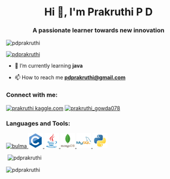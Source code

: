 <h1 align="center">Hi 👋, I'm Prakruthi P D</h1>
<h3 align="center">A passionate learner towards new innovation</h3>

<p align="left"> <img src="https://komarev.com/ghpvc/?username=pdprakruthi&label=Profile%20views&color=0e75b6&style=flat" alt="pdprakruthi" /> </p>

<p align="left"> <a href="https://github.com/ryo-ma/github-profile-trophy"><img src="https://github-profile-trophy.vercel.app/?username=pdprakruthi" alt="pdprakruthi" /></a> </p>

- 🌱 I’m currently learning **java**

- 📫 How to reach me **pdprakruthi@gmail.com**

<h3 align="left">Connect with me:</h3>
<p align="left">
<a href="https://kaggle.com/prakruthi kaggle.com" target="blank"><img align="center" src="https://raw.githubusercontent.com/rahuldkjain/github-profile-readme-generator/master/src/images/icons/Social/kaggle.svg" alt="prakruthi kaggle.com" height="30" width="40" /></a>
<a href="https://instagram.com/prakruthi_gowda078" target="blank"><img align="center" src="https://raw.githubusercontent.com/rahuldkjain/github-profile-readme-generator/master/src/images/icons/Social/instagram.svg" alt="prakruthi_gowda078" height="30" width="40" /></a>
</p>

<h3 align="left">Languages and Tools:</h3>
<p align="left"> <a href="https://bulma.io/" target="_blank" rel="noreferrer"> <img src="https://raw.githubusercontent.com/gilbarbara/logos/804dc257b59e144eaca5bc6ffd16949752c6f789/logos/bulma.svg" alt="bulma" width="40" height="40"/> </a> <a href="https://www.cprogramming.com/" target="_blank" rel="noreferrer"> <img src="https://raw.githubusercontent.com/devicons/devicon/master/icons/c/c-original.svg" alt="c" width="40" height="40"/> </a> <a href="https://www.java.com" target="_blank" rel="noreferrer"> <img src="https://raw.githubusercontent.com/devicons/devicon/master/icons/java/java-original.svg" alt="java" width="40" height="40"/> </a> <a href="https://www.mongodb.com/" target="_blank" rel="noreferrer"> <img src="https://raw.githubusercontent.com/devicons/devicon/master/icons/mongodb/mongodb-original-wordmark.svg" alt="mongodb" width="40" height="40"/> </a> <a href="https://www.mysql.com/" target="_blank" rel="noreferrer"> <img src="https://raw.githubusercontent.com/devicons/devicon/master/icons/mysql/mysql-original-wordmark.svg" alt="mysql" width="40" height="40"/> </a> <a href="https://www.python.org" target="_blank" rel="noreferrer"> <img src="https://raw.githubusercontent.com/devicons/devicon/master/icons/python/python-original.svg" alt="python" width="40" height="40"/> </a> </p>

<p>&nbsp;<img align="center" src="https://github-readme-stats.vercel.app/api?username=pdprakruthi&show_icons=true&locale=en" alt="pdprakruthi" /></p>

<p><img align="center" src="https://github-readme-streak-stats.herokuapp.com/?user=pdprakruthi&" alt="pdprakruthi" /></p>
